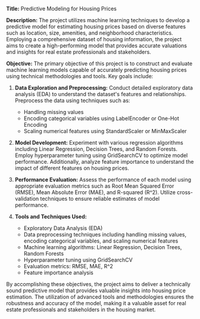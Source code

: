 **Title:** Predictive Modeling for Housing Prices

**Description:** 
The project utilizes machine learning techniques to develop a predictive model for estimating housing prices based on diverse features such as location, size, amenities, and neighborhood characteristics. Employing a comprehensive dataset of housing information, the project aims to create a high-performing model that provides accurate valuations and insights for real estate professionals and stakeholders.

**Objective:**
The primary objective of this project is to construct and evaluate machine learning models capable of accurately predicting housing prices using technical methodologies and tools. Key goals include:

1. **Data Exploration and Preprocessing:** Conduct detailed exploratory data analysis (EDA) to understand the dataset's features and relationships. Preprocess the data using techniques such as:
   - Handling missing values
   - Encoding categorical variables using LabelEncoder or One-Hot Encoding
   - Scaling numerical features using StandardScaler or MinMaxScaler

2. **Model Development:** Experiment with various regression algorithms including Linear Regression, Decision Trees, and Random Forests. Employ hyperparameter tuning using GridSearchCV to optimize model performance. Additionally, analyze feature importance to understand the impact of different features on housing prices.

3. **Performance Evaluation:** Assess the performance of each model using appropriate evaluation metrics such as Root Mean Squared Error (RMSE), Mean Absolute Error (MAE), and R-squared (R^2). Utilize cross-validation techniques to ensure reliable estimates of model performance.

4. **Tools and Techniques Used:**
   - Exploratory Data Analysis (EDA)
   - Data preprocessing techniques including handling missing values, encoding categorical variables, and scaling numerical features
   - Machine learning algorithms: Linear Regression, Decision Trees, Random Forests
   - Hyperparameter tuning using GridSearchCV
   - Evaluation metrics: RMSE, MAE, R^2
   - Feature importance analysis
   
By accomplishing these objectives, the project aims to deliver a technically sound predictive model that provides valuable insights into housing price estimation. The utilization of advanced tools and methodologies ensures the robustness and accuracy of the model, making it a valuable asset for real estate professionals and stakeholders in the housing market.
